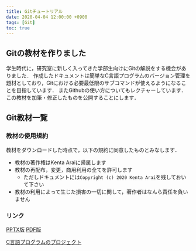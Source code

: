 ```yaml
---
title: Gitチュートリアル
date: 2020-04-04 12:00:00 +0900
tags: [Git]
toc: true
---
```

## Gitの教材を作りました

学生時代に，研究室に新しく入ってきた学部生向けにGitの解説をする機会がありました．
作成したドキュメントは簡単なC言語プログラムのバージョン管理を題材としており，Gitにおける必要最低限のサブコマンドが使えるようになることを目指しています．
またGithubの使い方についてもレクチャーしています．
この教材を加筆・修正したものを公開することにします．

## Git教材一覧

### 教材の使用規約

教材をダウンロードした時点で，以下の規約に同意したものとみなします．

- 教材の著作権はKenta Araiに帰属します
- 教材の再配布，変更，商用利用の全てを許可します
    - ただしドキュメントには`Copyright (c) 2020 Kenta Arai`を残しておいて下さい
- 教材の利用によって生じた損害の一切に関して，著作者はなんら責任を負いません

### リンク

[PPTX版](Git-Introduction.pptx) [PDF版](Git-Introduction.pdf)

[C言語プログラムのプロジェクト](source_code.tar.gz)
